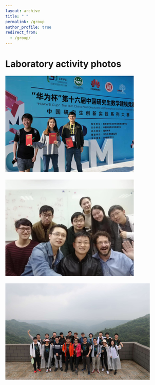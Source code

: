 ```yaml
---
layout: archive
title: " "
permalink: /group
author_profile: true
redirect_from:
  - /group/
---
```

<style type="text/css">
  .img-wrap{
    margin: 20px 0;
  }
</style>


<h1>Laboratory activity photos</h1>

<div class="img-wrap">
    <!-- <p>“华为杯”第十六届中国研究生数学建模竞赛</p> -->
    <img src="/images/group/group1.jpg" style="max-height: 300px; margin: 0 auto;">
</div>
<!-- ![](http://consolexinhun.github.io/images/500x300.png) -->

<div class="img-wrap">
    <!-- <p>“华为杯”第十六届中国研究生数学建模竞赛</p> -->
    <img src="/images/group/group2.jpg" style="max-height: 300px; margin: 0 auto; ">
</div>

<div class="img-wrap">
    <!-- <p>“华为杯”第十六届中国研究生数学建模竞赛</p> -->
    <img src="/images/group/group3.jpg" style="max-height: 300px; margin: 0 auto; ">
</div>
